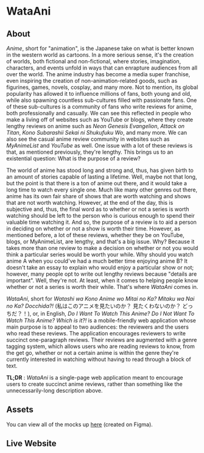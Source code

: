 # WataAni

## About
*Anime*, short for "animation", is the Japanese take on what is better known in the western world as cartoons. In a more serious sense, it's the creation of worlds, both fictional and non-fictional, where stories, imagination, characters, and events unfold in ways that can enrapture audiences from all over the world. The anime industry has become a media super franchise, even inspiring the creation of non-animation-related goods, such as figurines, games, novels, cosplay, and many more. Not to mention, its global popularity has allowed it to influence millions of fans, both young and old, while also spawning countless sub-cultures filled with passionate fans. One of these sub-cultures is a community of fans who write reviews for anime, both professionally and casually. We can see this reflected in people who make a living off of websites such as YouTube or blogs, where they create lengthy reviews on anime such as *Neon Genesis Evangelion*, *Attack on Titan*, *Kono Subarashii Sekai ni Shukufuku Wo*, and many more. We can also see the casual anime review community in websites such as *MyAnimeList* and *YouTube* as well. One issue with a lot of these reviews is that, as mentioned previously, they're lengthy. This brings us to an existential question: What is the purpose of a review?

The world of anime has stood long and strong and, thus, has given birth to an amount of stories capable of lasting a lifetime. Well, maybe not that long, but the point is that there is a ton of anime out there, and it would take a long time to watch every single one. Much like many other genres out there, anime has its own fair share of shows that are worth watching and shows that are not worth watching. However, at the end of the day, this is subjective and, thus, the final word as to whether or not a series is worth watching should be left to the person who is curious enough to spend their valuable time watching it. And so, the purpose of a review is to aid a person in deciding on whether or not a show is worth their time. However, as mentioned before, a lot of these reviews, whether they be on YouTube, blogs, or MyAnimeList, are lengthy, and that's a big issue. Why? Because it takes more than one review to make a decision on whether or not you would think a particular series would be worth your while. Why should you watch anime A when you could've had a much better time enjoying anime B? It doesn't take an essay to explain who would enjoy a particular show or not; however, many people opt to write out lengthy reviews because "details are important". Well, they're not. At least, when it comes to helping people know whether or not a series is worth their while. That's where *WataAni* comes in.

*WataAni*, short for *Watashi wa Kono Anime wo Mitai no Ka? Mitaku wa Nai no Ka? Docchida?!* (私はこのアニメを見たいのか？ 見たくわないのか？ どっちだ？！), or, in English, *Do I Want To Watch This Anime? Do I Not Want To Watch This Anime? Which is it?!* is a mobile-friendly web application whose main purpose is to appeal to two audiences: the reviewers and the users who read these reviews. The application encourages reviewers to write succinct one-paragraph reviews. Their reviews are augmented with a genre tagging system, which allows users who are reading reviews to know, from the get go, whether or not a certain anime is within the genre they're currently interested in watching without having to read through a block of text. 

**TL;DR** : *WataAni* is a single-page web application meant to encourage users to create succinct anime reviews, rather than something like the unnecessarily-long description above.

## Assets
You can view all of the mocks up [here](https://www.dropbox.com/sh/mq89830g3ppo6od/AAAeooa9EifCsNM0zBguTFTaa?dl=0) (created on Figma).

## Live Website
